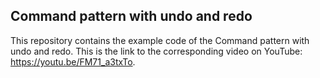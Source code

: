 ## Command pattern with undo and redo

This repository contains the example code of the Command pattern with undo and redo. This is the link to the corresponding video on YouTube: https://youtu.be/FM71_a3txTo.
